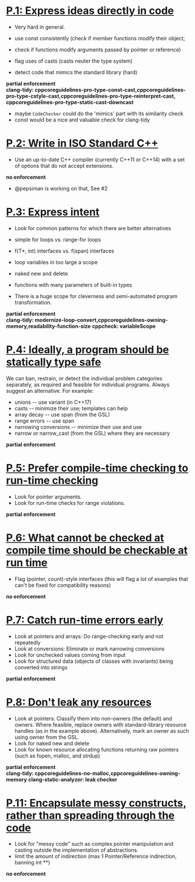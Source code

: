 # [P.1: Express ideas directly in code](https://github.com/isocpp/CppCoreGuidelines/blob/master/CppCoreGuidelines.md#p1-express-ideas-directly-in-code)

- Very hard in general.

- use const consistently (check if member functions modify their object;
- check if functions modify arguments passed by pointer or reference)
- flag uses of casts (casts neuter the type system)
- detect code that mimics the standard library (hard)

**partial enforcement**  
**clang-tidy: cppcoreguidelines-pro-type-const-cast,cppcoreguidelines-pro-type-cstyle-cast,cppcoreguidelines-pro-type-reinterpret-cast, cppcoreguidelines-pro-type-static-cast-downcast**

- maybe `CodeChecker` could do the 'mimics' part with its similarity check
- const would be a nice and valuable check for clang-tidy

# [P.2: Write in ISO Standard C++](https://github.com/isocpp/CppCoreGuidelines/blob/master/CppCoreGuidelines.md#p2-write-in-iso-standard-c)

- Use an up-to-date C++ compiler (currently C++11 or C++14) with a set of options that do not accept extensions.

**no enforcement**

- @pepsiman is working on that, See #2

# [P.3: Express intent](https://github.com/isocpp/CppCoreGuidelines/blob/master/CppCoreGuidelines.md#p3-express-intent)

- Look for common patterns for which there are better alternatives

- simple for loops vs. range-for loops
- f(T*, int) interfaces vs. f(span<T>) interfaces
- loop variables in too large a scope
- naked new and delete
- functions with many parameters of built-in types

- There is a huge scope for cleverness and semi-automated program transformation.

**partial enforcement**  
**clang-tidy: modernize-loop-convert,cppcoreguidelines-owning-memory,readability-function-size**
**cppcheck: variableScope**

# [P.4: Ideally, a program should be statically type safe](https://github.com/isocpp/CppCoreGuidelines/blob/master/CppCoreGuidelines.md#p4-ideally-a-program-should-be-statically-type-safe)

We can ban, restrain, or detect the individual problem categories separately, as required and feasible for individual programs. Always suggest an alternative. For example:

- unions -- use variant (in C++17)
- casts -- minimize their use; templates can help
- array decay -- use span (from the GSL)
- range errors -- use span
- narrowing conversions -- minimize their use and use
- narrow or narrow_cast (from the GSL) where they are necessary

**partial enforcement**  

# [P.5: Prefer compile-time checking to run-time checking](https://github.com/isocpp/CppCoreGuidelines/blob/master/CppCoreGuidelines.md#p5-prefer-compile-time-checking-to-run-time-checking)

- Look for pointer arguments.
- Look for run-time checks for range violations.

**partial enforcement**  

# [P.6: What cannot be checked at compile time should be checkable at run time](https://github.com/isocpp/CppCoreGuidelines/blob/master/CppCoreGuidelines.md#p6-what-cannot-be-checked-at-compile-time-should-be-checkable-at-run-time)

- Flag (pointer, count)-style interfaces (this will flag a lot of examples that can't be fixed for compatibility reasons)

**no enforcement**

# [P.7: Catch run-time errors early](https://github.com/isocpp/CppCoreGuidelines/blob/master/CppCoreGuidelines.md#p7-catch-run-time-errors-early)

- Look at pointers and arrays: Do range-checking early and not repeatedly
- Look at conversions: Eliminate or mark narrowing conversions
- Look for unchecked values coming from input
- Look for structured data (objects of classes with invariants) being converted into strings

**partial enforcement**  

# [P.8: Don't leak any resources](https://github.com/isocpp/CppCoreGuidelines/blob/master/CppCoreGuidelines.md#p8-dont-leak-any-resources)

- Look at pointers: Classify them into non-owners (the default) and owners.  Where feasible, replace owners with standard-library resource handles (as in the example above). Alternatively, mark an owner as such using owner from the GSL.
- Look for naked new and delete
- Look for known resource allocating functions returning raw pointers (such as fopen, malloc, and strdup)

**partial enforcement**  
**clang-tidy: cppcoreguidelines-no-malloc,cppcoreguidelines-owning-memory**
**clang-static-analyzer: leak checker**  

# [P.11: Encapsulate messy constructs, rather than spreading through the code](https://github.com/isocpp/CppCoreGuidelines/blob/master/CppCoreGuidelines.md#p11-encapsulate-messy-constructs-rather-than-spreading-through-the-code)

- Look for "messy code" such as complex pointer manipulation and casting outside the implementation of abstractions.
- limit the amount of indirection (max 1 Pointer/Reference indirection, banning int **)

**no enforcement**
